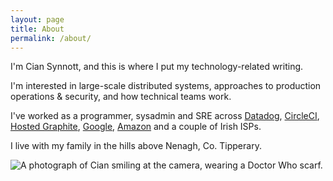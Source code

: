 ```yaml
---
layout: page
title: About
permalink: /about/
---
```

I'm Cian Synnott, and this is where I put my technology-related writing.

I'm interested in large-scale distributed systems, approaches to production operations &amp; security, and how technical teams work.

I've worked as a programmer, sysadmin and SRE across <a href="https://datadoghq.com/">Datadog</a>, <a href="https://circleci.com/">CircleCI</a>, <a href="https://www.hostedgraphite.com">Hosted Graphite</a>, <a href="http://www.google.com/">Google</a>, <a href="http://www.amazon.com">Amazon</a> and a couple of Irish ISPs.

I live with my family in the hills above Nenagh, Co. Tipperary.

<img src="/img/cian-who.jpg" alt="A photograph of Cian smiling at the camera, wearing a Doctor Who scarf." />
